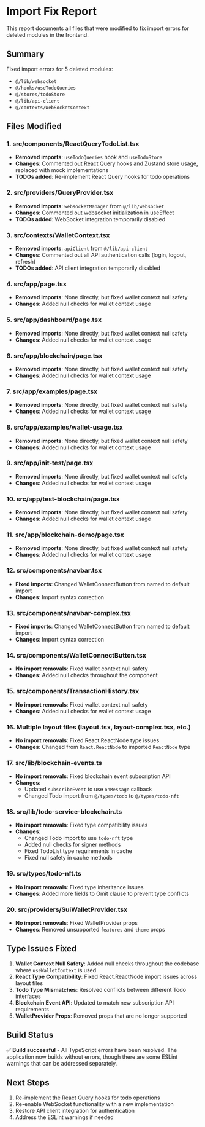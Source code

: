 # Import Fix Report

This report documents all files that were modified to fix import errors for deleted modules in the frontend.

## Summary

Fixed import errors for 5 deleted modules:
- `@/lib/websocket`
- `@/hooks/useTodoQueries`
- `@/stores/todoStore`
- `@/lib/api-client`
- `@/contexts/WebSocketContext`

## Files Modified

### 1. **src/components/ReactQueryTodoList.tsx**
- **Removed imports**: `useTodoQueries` hook and `useTodoStore` 
- **Changes**: Commented out React Query hooks and Zustand store usage, replaced with mock implementations
- **TODOs added**: Re-implement React Query hooks for todo operations

### 2. **src/providers/QueryProvider.tsx**
- **Removed imports**: `websocketManager` from `@/lib/websocket`
- **Changes**: Commented out websocket initialization in useEffect
- **TODOs added**: WebSocket integration temporarily disabled

### 3. **src/contexts/WalletContext.tsx**
- **Removed imports**: `apiClient` from `@/lib/api-client`
- **Changes**: Commented out all API authentication calls (login, logout, refresh)
- **TODOs added**: API client integration temporarily disabled

### 4. **src/app/page.tsx**
- **Removed imports**: None directly, but fixed wallet context null safety
- **Changes**: Added null checks for wallet context usage

### 5. **src/app/dashboard/page.tsx**
- **Removed imports**: None directly, but fixed wallet context null safety
- **Changes**: Added null checks for wallet context usage

### 6. **src/app/blockchain/page.tsx**
- **Removed imports**: None directly, but fixed wallet context null safety
- **Changes**: Added null checks for wallet context usage

### 7. **src/app/examples/page.tsx**
- **Removed imports**: None directly, but fixed wallet context null safety
- **Changes**: Added null checks for wallet context usage

### 8. **src/app/examples/wallet-usage.tsx**
- **Removed imports**: None directly, but fixed wallet context null safety
- **Changes**: Added null checks for wallet context usage

### 9. **src/app/init-test/page.tsx**
- **Removed imports**: None directly, but fixed wallet context null safety
- **Changes**: Added null checks for wallet context usage

### 10. **src/app/test-blockchain/page.tsx**
- **Removed imports**: None directly, but fixed wallet context null safety
- **Changes**: Added null checks for wallet context usage

### 11. **src/app/blockchain-demo/page.tsx**
- **Removed imports**: None directly, but fixed wallet context null safety
- **Changes**: Added null checks for wallet context usage

### 12. **src/components/navbar.tsx**
- **Fixed imports**: Changed WalletConnectButton from named to default import
- **Changes**: Import syntax correction

### 13. **src/components/navbar-complex.tsx**
- **Fixed imports**: Changed WalletConnectButton from named to default import
- **Changes**: Import syntax correction

### 14. **src/components/WalletConnectButton.tsx**
- **No import removals**: Fixed wallet context null safety
- **Changes**: Added null checks throughout the component

### 15. **src/components/TransactionHistory.tsx**
- **No import removals**: Fixed wallet context null safety
- **Changes**: Added null checks for wallet context usage

### 16. **Multiple layout files** (layout.tsx, layout-complex.tsx, etc.)
- **No import removals**: Fixed React.ReactNode type issues
- **Changes**: Changed from `React.ReactNode` to imported `ReactNode` type

### 17. **src/lib/blockchain-events.ts**
- **No import removals**: Fixed blockchain event subscription API
- **Changes**: 
  - Updated `subscribeEvent` to use `onMessage` callback
  - Changed Todo import from `@/types/todo` to `@/types/todo-nft`

### 18. **src/lib/todo-service-blockchain.ts**
- **No import removals**: Fixed type compatibility issues
- **Changes**:
  - Changed Todo import to use `todo-nft` type
  - Added null checks for signer methods
  - Fixed TodoList type requirements in cache
  - Fixed null safety in cache methods

### 19. **src/types/todo-nft.ts**
- **No import removals**: Fixed type inheritance issues
- **Changes**: Added more fields to Omit clause to prevent type conflicts

### 20. **src/providers/SuiWalletProvider.tsx**
- **No import removals**: Fixed WalletProvider props
- **Changes**: Removed unsupported `features` and `theme` props

## Type Issues Fixed

1. **Wallet Context Null Safety**: Added null checks throughout the codebase where `useWalletContext` is used
2. **React Type Compatibility**: Fixed React.ReactNode import issues across layout files
3. **Todo Type Mismatches**: Resolved conflicts between different Todo interfaces
4. **Blockchain Event API**: Updated to match new subscription API requirements
5. **WalletProvider Props**: Removed props that are no longer supported

## Build Status

✅ **Build successful** - All TypeScript errors have been resolved. The application now builds without errors, though there are some ESLint warnings that can be addressed separately.

## Next Steps

1. Re-implement the React Query hooks for todo operations
2. Re-enable WebSocket functionality with a new implementation
3. Restore API client integration for authentication
4. Address the ESLint warnings if needed